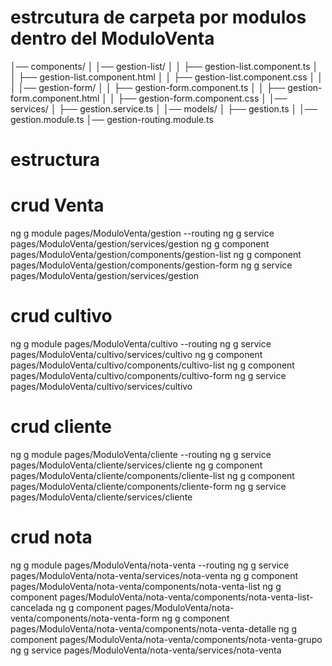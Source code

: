 # estrcutura de carpeta por modulos dentro del ModuloVenta
│── components/
│   │── gestion-list/
│   │   ├── gestion-list.component.ts
│   │   ├── gestion-list.component.html
│   │   ├── gestion-list.component.css
│   │
│   │── gestion-form/
│   │   ├── gestion-form.component.ts
│   │   ├── gestion-form.component.html
│   │   ├── gestion-form.component.css
│
│── services/
│   ├── gestion.service.ts
│
│── models/
│   ├── gestion.ts
│
│── gestion.module.ts
│── gestion-routing.module.ts
# estructura 


# crud Venta
ng g module pages/ModuloVenta/gestion --routing
ng g service pages/ModuloVenta/gestion/services/gestion
ng g component pages/ModuloVenta/gestion/components/gestion-list
ng g component pages/ModuloVenta/gestion/components/gestion-form
ng g service pages/ModuloVenta/gestion/services/gestion

# crud cultivo
ng g module pages/ModuloVenta/cultivo --routing
ng g service pages/ModuloVenta/cultivo/services/cultivo
ng g component pages/ModuloVenta/cultivo/components/cultivo-list
ng g component pages/ModuloVenta/cultivo/components/cultivo-form
ng g service pages/ModuloVenta/cultivo/services/cultivo

# crud cliente
ng g module pages/ModuloVenta/cliente --routing
ng g service pages/ModuloVenta/cliente/services/cliente
ng g component pages/ModuloVenta/cliente/components/cliente-list
ng g component pages/ModuloVenta/cliente/components/cliente-form
ng g service pages/ModuloVenta/cliente/services/cliente

# crud nota
ng g module pages/ModuloVenta/nota-venta --routing
ng g service pages/ModuloVenta/nota-venta/services/nota-venta
ng g component pages/ModuloVenta/nota-venta/components/nota-venta-list
ng g component pages/ModuloVenta/nota-venta/components/nota-venta-list-cancelada
ng g component pages/ModuloVenta/nota-venta/components/nota-venta-form
ng g component pages/ModuloVenta/nota-venta/components/nota-venta-detalle
ng g component pages/ModuloVenta/nota-venta/components/nota-venta-grupo
ng g service pages/ModuloVenta/nota-venta/services/nota-venta
